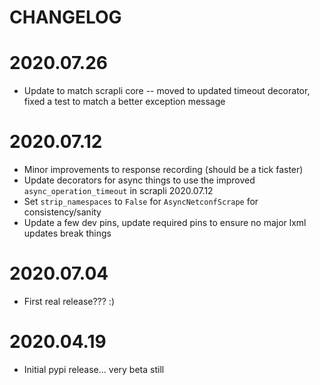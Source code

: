 CHANGELOG
=========

# 2020.07.26
- Update to match scrapli core -- moved to updated timeout decorator, fixed a test to match a better exception message

# 2020.07.12
- Minor improvements to response recording (should be a tick faster)
- Update decorators for async things to use the improved `async_operation_timeout` in scrapli 2020.07.12
- Set `strip_namespaces` to `False` for `AsyncNetconfScrape` for consistency/sanity
- Update a few dev pins, update required pins to ensure no major lxml updates break things

# 2020.07.04
- First real release??? :)

# 2020.04.19
- Initial pypi release... very beta still
